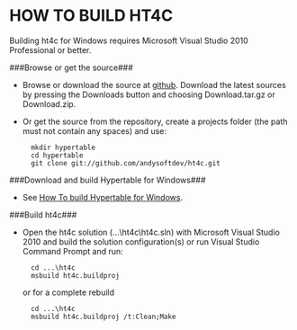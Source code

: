 HOW TO BUILD HT4C
=================

Building ht4c for Windows requires Microsoft Visual Studio 2010 Professional or better.

###Browse or get the source###

* Browse or download the source at [github](http://github.com/andysoftdev/ht4c).
  Download the latest sources by pressing the Downloads button and choosing
  Download.tar.gz or Download.zip.
  
* Or get the source from the repository, create a projects folder (the path must not
  contain any spaces) and use:

		mkdir hypertable
		cd hypertable
		git clone git://github.com/andysoftdev/ht4c.git


###Download and build Hypertable for Windows###

* See [How To build Hypertable for Windows](https://github.com/andysoftdev/ht4w/blob/windows/README.md).


###Build ht4c###

* Open the ht4c solution (...\\ht4c\\ht4c.sln) with Microsoft Visual Studio 2010 and build the solution configuration(s) or
  run Visual Studio Command Prompt and run:

		cd ...\ht4c
		msbuild ht4c.buildproj
  or for a complete rebuild

		cd ...\ht4c
		msbuild ht4c.buildproj /t:Clean;Make

